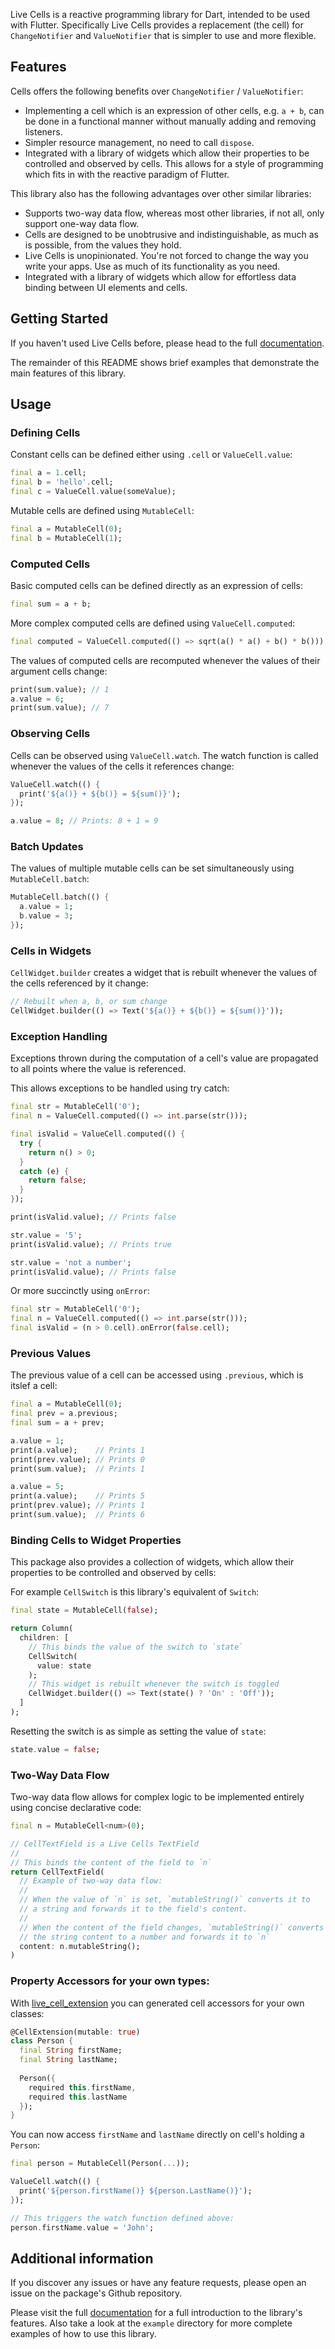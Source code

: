 Live Cells is a reactive programming library for Dart, intended to be used with Flutter. 
Specifically Live Cells provides a replacement (the cell) for `ChangeNotifier` and `ValueNotifier` 
that is simpler to use and more flexible.

## Features

Cells offers the following benefits over `ChangeNotifier` / `ValueNotifier`:

+ Implementing a cell which is an expression of other cells, e.g. `a + b`,
  can be done in a functional manner without manually adding and removing listeners.
+ Simpler resource management, no need to call `dispose`.
+ Integrated with a library of widgets which allow their properties to
  be controlled and observed by cells. This allows for a style of
  programming which fits in with the reactive paradigm of Flutter.

This library also has the following advantages over other similar libraries:

+ Supports two-way data flow, whereas most other libraries, if not all, only support
  one-way data flow.
+ Cells are designed to be unobtrusive and indistinguishable, as much
  as is possible, from the values they hold.
+ Live Cells is unopinionated. You're not forced to change the way you
  write your apps. Use as much of its functionality as you need.
+ Integrated with a library of widgets which allow for effortless data
  binding between UI elements and cells.

## Getting Started

If you haven't used Live Cells before, please head to the full
[documentation](https://docs.page/alex-gutev/live_cells).

The remainder of this README shows brief examples that demonstrate the main features of this library.

## Usage

### Defining Cells

Constant cells can be defined either using `.cell` or `ValueCell.value`:

```dart
final a = 1.cell;
final b = 'hello'.cell;
final c = ValueCell.value(someValue);
```

Mutable cells are defined using `MutableCell`:

```dart
final a = MutableCell(0);
final b = MutableCell(1);
```

### Computed Cells

Basic computed cells can be defined directly as an expression of cells:

```dart
final sum = a + b;
```

More complex computed cells are defined using `ValueCell.computed`:

```dart
final computed = ValueCell.computed(() => sqrt(a() * a() + b() * b()));
```

The values of computed cells are recomputed whenever the values of their argument cells
change:

```dart
print(sum.value); // 1
a.value = 6;
print(sum.value); // 7
```

### Observing Cells

Cells can be observed using `ValueCell.watch`. The watch function is called whenever the values of
the cells it references change:

```dart
ValueCell.watch(() {
  print('${a()} + ${b()} = ${sum()}');
});

a.value = 8; // Prints: 8 + 1 = 9
```

### Batch Updates

The values of multiple mutable cells can be set simultaneously using `MutableCell.batch`:

```dart
MutableCell.batch(() {
  a.value = 1;
  b.value = 3;
});
```

### Cells in Widgets

`CellWidget.builder` creates a widget that is rebuilt whenever the values of the cells referenced by
it change:

```dart
// Rebuilt when a, b, or sum change
CellWidget.builder(() => Text('${a()} + ${b()} = ${sum()}'));
```

### Exception Handling

Exceptions thrown during the computation of a cell's value are propagated to all points where the
value is referenced. 

This allows exceptions to be handled using try catch:

```dart
final str = MutableCell('0');
final n = ValueCell.computed(() => int.parse(str()));

final isValid = ValueCell.computed(() {
  try {
    return n() > 0;
  }
  catch (e) {
    return false;
  }
});

print(isValid.value); // Prints false

str.value = '5';
print(isValid.value); // Prints true

str.value = 'not a number';
print(isValid.value); // Prints false
```

Or more succinctly using `onError`:

```dart
final str = MutableCell('0');
final n = ValueCell.computed(() => int.parse(str()));
final isValid = (n > 0.cell).onError(false.cell);
```

### Previous Values

The previous value of a cell can be accessed using `.previous`, which is itslef a cell:

```dart
final a = MutableCell(0);
final prev = a.previous;
final sum = a + prev;

a.value = 1;
print(a.value);    // Prints 1
print(prev.value); // Prints 0
print(sum.value);  // Prints 1

a.value = 5;
print(a.value);    // Prints 5
print(prev.value); // Prints 1
print(sum.value);  // Prints 6
```

### Binding Cells to Widget Properties

This package also provides a collection of widgets, which allow their properties to be controlled
and observed by cells:

For example `CellSwitch` is this library's equivalent of `Switch`:

```dart
final state = MutableCell(false);

return Column(
  children: [
    // This binds the value of the switch to `state`
    CellSwitch(
      value: state
    );
    // This widget is rebuilt whenever the switch is toggled
    CellWidget.builder(() => Text(state() ? 'On' : 'Off'));
  ]
);
```

Resetting the switch is as simple as setting the value of `state`:

```dart
state.value = false;
```

### Two-Way Data Flow

Two-way data flow allows for complex logic to be implemented entirely using concise declarative 
code:

```dart
final n = MutableCell<num>(0);

// CellTextField is a Live Cells TextField
//
// This binds the content of the field to `n`
return CellTextField(
  // Example of two-way data flow:
  //
  // When the value of `n` is set, `mutableString()` converts it to
  // a string and forwards it to the field's content.
  //
  // When the content of the field changes, `mutableString()` converts
  // the string content to a number and forwards it to `n`
  content: n.mutableString();
)
```

### Property Accessors for your own types:

With [live_cell_extension](https://pub.dev/packages/live_cell_extension) you can generated cell
accessors for your own classes:

```dart
@CellExtension(mutable: true)
class Person {
  final String firstName;
  final String lastName;
  
  Person({
    required this.firstName,
    required this.lastName
  });
}
```

You can now access `firstName` and `lastName` directly on cell's holding a `Person`:

```dart
final person = MutableCell(Person(...));

ValueCell.watch(() {
  print('${person.firstName()} ${person.LastName()}');
});

// This triggers the watch function defined above:
person.firstName.value = 'John';
```

## Additional information

If you discover any issues or have any feature requests, please open an issue on the package's Github
repository.

Please visit the full [documentation](https://docs.page/alex-gutev/live_cells) for a full
introduction to the library's features. Also take a look at the `example` directory for more
complete examples of how to use this library.
